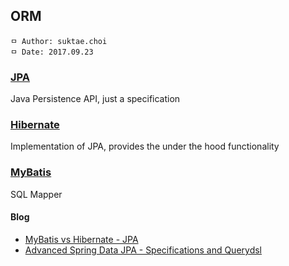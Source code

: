 ## ORM

```
ㅁ Author: suktae.choi
ㅁ Date: 2017.09.23
```

### [JPA](jpa)
Java Persistence API, just a specification

### [Hibernate](hibernate)
Implementation of JPA, provides the under the hood functionality

### [MyBatis](mybatis)
SQL Mapper

#### Blog
- [MyBatis vs Hibernate - JPA](https://www.javaworld.com/article/2077875/open-source-tools/ibatis--hibernate--and-jpa--which-is-right-for-you-.html)
- [Advanced Spring Data JPA - Specifications and Querydsl](https://spring.io/blog/2011/04/26/advanced-spring-data-jpa-specifications-and-querydsl/)
